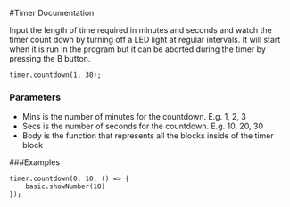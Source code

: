 #Timer Documentation

Input the length of time required in minutes and seconds and watch the timer count down by turning off a LED light at regular intervals. 
It will start when it is run in the program but it can be aborted during the timer by pressing the B button. 

```sig
timer.countdown(1, 30);
```
### Parameters 

* Mins is the number of minutes for the countdown. E.g. 1, 2, 3
* Secs is the number of seconds for the countdown. E.g. 10, 20, 30
* Body is the function that represents all the blocks inside of the timer block

###Examples

```blocks
timer.countdown(0, 10, () => {
	basic.showNumber(10)
});
```
